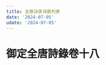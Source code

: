 ```yaml
---
title: 全唐诗录诗歌列表
date: '2024-07-05'
udate: '2024-07-05'
---
```

# 御定全唐詩錄卷十八

<PoemList :list="poems" :authorMap="authorMap" />


<script setup>
const chapter = '卷十八';
import poems from '/data/qtsl/卷十八/poems.json'
import authorMap from '/data/qtsl/卷十八/author.json'
</script>
